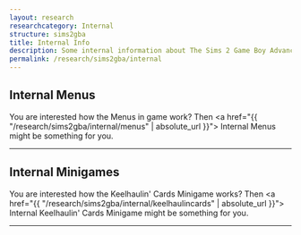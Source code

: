 ```yaml
---
layout: research
researchcategory: Internal
structure: sims2gba
title: Internal Info
description: Some internal information about The Sims 2 Game Boy Advance.
permalink: /research/sims2gba/internal
---
```


## Internal Menus
You are interested how the Menus in game work? Then <a href="{{ "/research/sims2gba/internal/menus" | absolute_url }}"> Internal Menus</a> might be something for you.
<hr>


## Internal Minigames
You are interested how the Keelhaulin' Cards Minigame works? Then <a href="{{ "/research/sims2gba/internal/keelhaulincards" | absolute_url }}"> Internal Keelhaulin' Cards Minigame</a> might be something for you.
<hr>